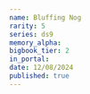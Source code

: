 ```yaml
---
name: Bluffing Nog
rarity: 5
series: ds9
memory_alpha:
bigbook_tier: 2
in_portal:
date: 12/08/2024
published: true
---
```



